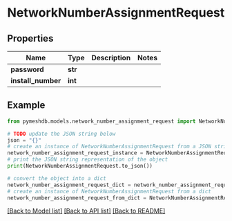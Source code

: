 # NetworkNumberAssignmentRequest


## Properties

Name | Type | Description | Notes
------------ | ------------- | ------------- | -------------
**password** | **str** |  | 
**install_number** | **int** |  | 

## Example

```python
from pymeshdb.models.network_number_assignment_request import NetworkNumberAssignmentRequest

# TODO update the JSON string below
json = "{}"
# create an instance of NetworkNumberAssignmentRequest from a JSON string
network_number_assignment_request_instance = NetworkNumberAssignmentRequest.from_json(json)
# print the JSON string representation of the object
print(NetworkNumberAssignmentRequest.to_json())

# convert the object into a dict
network_number_assignment_request_dict = network_number_assignment_request_instance.to_dict()
# create an instance of NetworkNumberAssignmentRequest from a dict
network_number_assignment_request_from_dict = NetworkNumberAssignmentRequest.from_dict(network_number_assignment_request_dict)
```
[[Back to Model list]](../README.md#documentation-for-models) [[Back to API list]](../README.md#documentation-for-api-endpoints) [[Back to README]](../README.md)



